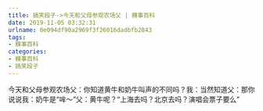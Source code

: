 ```yaml
---
title: 搞笑段子->今天和父母参观农场父 | 糗事百科
date: 2019-11-05 03:32:31
urlname: 0e094df90a2969f3f26016dadbfb2843
tags: 
- 糗事百科
categories:
- 糗事百科
- 搞笑段子
---
```

今天和父母参观农场父：你知道黄牛和奶牛叫声的不同吗？我：当然知道父：那你说说我：奶牛是“哞～”父：黄牛呢？“上海去吗？北京去吗？演唱会票子要么”


